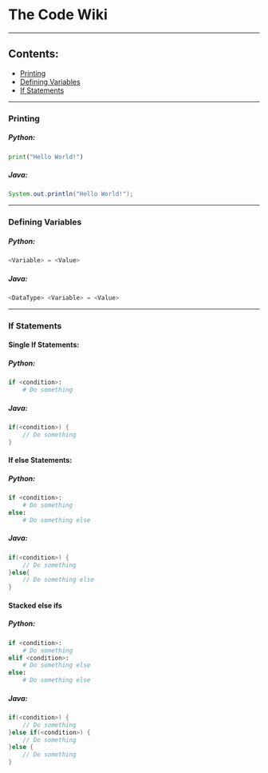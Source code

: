 # The Code Wiki

***

## Contents:

 - [Printing](#Printing)
 - [Defining Variables](#Defining)
 - [If Statements](#If)

***

### Printing

##### Python:
```python
print("Hello World!")
```

##### Java:
```java
System.out.println("Hello World!");
```

***

### Defining Variables


##### Python:
```python
<Variable> = <Value>
```

##### Java:
```java
<DataType> <Variable> = <Value>
```

***

### If Statements

#### Single If Statements:

##### Python:
```python
if <condition>:
	# Do something
```

##### Java:
```java
if(<condition>) {
	// Do something
}
```

#### If else Statements:

##### Python:
```python
if <condition>:
	# Do something
else:
	# Do something else
```

##### Java:
```java
if(<condition>) {
	// Do something
}else{
	// Do something else
}
```

#### Stacked else ifs

##### Python:
```python
if <condition>:
	# Do something
elif <condition>:
	# Do something else
else:
	# Do something else
```

##### Java:
```java
if(<condition>) {
	// Do something
}else if(<condition>) {
	// Do something
}else {
	// Do something
}
```
